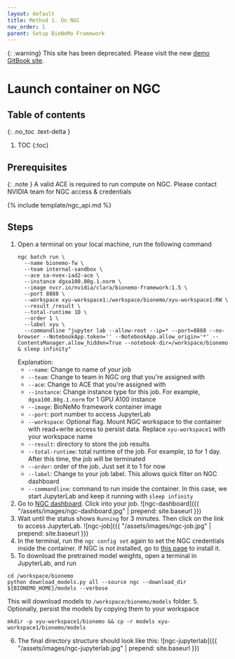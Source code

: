 ```yaml
---
layout: default
title: Method 1. On NGC
nav_order: 1
parent: Setup BioNeMo Framework
---
```

{: .warning}
This site has been deprecated. Please visit the new [demo GitBook site](https://xinyu-dev.gitbook.io/bionemo-gitbook). 

# Launch container on NGC

## Table of contents
{: .no_toc .text-delta }

1. TOC
{:toc}


## Prerequisites

{: .note }
A valid ACE is required to run compute on NGC. Please contact NVIDIA team for NGC access & credentials

{% include template/ngc_api.md %}

## Steps
1. Open a terminal on your local machine, run the following command
   ```shell
   ngc batch run \
     --name bionemo-fw \
     --team internal-sandbox \
     --ace sa-nvex-iad2-ace \
     --instance dgxa100.80g.1.norm \
     --image nvcr.io/nvidia/clara/bionemo-framework:1.5 \
     --port 8888 \
     --workspace xyu-workspace1:/workspace/bionemo/xyu-workspace1:RW \
     --result /result \
     --total-runtime 1D \
     --order 1 \
     --label xyu \
     --commandline "jupyter lab --allow-root --ip=* --port=8888 --no-browser --NotebookApp.token='' --NotebookApp.allow_origin='*' --ContentsManager.allow_hidden=True --notebook-dir=/workspace/bionemo & sleep infinity"
   ```
   Explanation:
   - `--name`: Change to name of your job
   - `--team`: Change to team in NGC org that you're assigned with
   - `--ace`: Change to ACE that you're assigned with
   - `--instance`: Change instance type for this job. For example, `dgxa100.80g.1.norm` for 1 GPU A100 instance
   - `--image`: BioNeMo framework container image
   - `--port`: port number to access JupyterLab
   - `--workspace`: Optional flag. Mount NGC workspace to the container with read+write access to persist data. Replace `xyu-workspace1` with your workspace name
   - `--result`: directory to store the job results
   - `--total-runtime`: total runtime of the job. For example, `1D` for 1 day. After this time, the job will be terminated
   - `--order`: order of the job. Just set it to 1 for now
   - `--label`: Change to your job label. This allows quick filter on NGC dashboard
   - `--commandline`: command to run inside the container. In this case, we start JupyterLab and keep it running with `sleep infinity`
2. Go to [NGC dashboard](https://bc.ngc.nvidia.com/jobs). Click into your job. ![ngc-dashboard]({{ "/assets/images/ngc-dashboard.jpg" | prepend: site.baseurl }})
3. Wait until the status shows `Running` for 3 minutes. Then click on the link to access JupyterLab. ![ngc-job]({{ "/assets/images/ngc-job.jpg" | prepend: site.baseurl }})
4. In the terminal, run the `ngc config set` again to set the NGC credentials inside the container. If NGC is not installed, go to [this page](https://org.ngc.nvidia.com/setup/installers/cli) to install it.
5. To download the pretrained model weights, open a terminal in JupyterLab, and run
```shell
cd /workspace/bionemo
python download_models.py all --source ngc --download_dir ${BIONEMO_HOME}/models --verbose
```
This will download models to `/workspace/bionemo/models` folder.
5. Optionally, persist the models by copying them to your workspace
```shell
mkdir -p xyu-workspace1/bionemo && cp -r models xyu-workspace1/bionemo/models
```
6. The final directory structure should look like this:
![ngc-jupyterlab]({{ "/assets/images/ngc-jupyterlab.jpg" | prepend: site.baseurl }})

